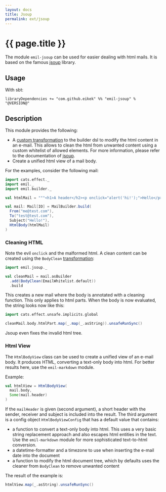 ```yaml
---
layout: docs
title: Jsoup
permalink: ext/jsoup
---
```


# {{ page.title }}

The module `emil-jsoup` can be used for easier dealing with html
mails. It is based on the famous [jsoup](https://jsoup.org) library.

## Usage

With sbt:

```
libraryDependencies += "com.github.eikek" %% "emil-jsoup" % "@VERSION@"
```


## Description

This module provides the following:

- A [custom transformation](../doc/building#custom-transformations) to
  the builder dsl to modify the html content in an e-mail. This allows
  to clean the html from unwanted content using a custom whitelist of
  allowed elements. For more information, please refer to the
  documentation of [jsoup](https://jsoup.org).
- Create a unified html view of a mail body.


For the examples, consider the following mail:

```scala mdoc
import cats.effect._
import emil._
import emil.builder._

val htmlMail = """<h1>A header</h2><p onclick="alert('hi!');">Hello</p><p>World<p>"""

val mail: Mail[IO] = MailBuilder.build(
  From("me@test.com"),
  To("test@test.com"),
  Subject("Hello!"),
  HtmlBody(htmlMail)
)
```

### Cleaning HTML

Note the evil `onclick` and the malformed html. A clean content can be
created using the `BodyClean`
[transformation](../doc/building#custom-transformations):

```scala mdoc
import emil.jsoup._

val cleanMail = mail.asBuilder
  .add(BodyClean(EmailWhitelist.default))
  .build
```

This creates a new mail where the body is annotated with a cleaning
function. This only applies to html parts. When the body is now
evaluated, the string looks now like this:

```scala mdoc
import cats.effect.unsafe.implicits.global

cleanMail.body.htmlPart.map(_.map(_.asString)).unsafeRunSync()
```

Jsoup even fixes the invalid html tree.


### Html View

The `HtmlBodyView` class can be used to create a unified view of an
e-mail body. It produces HTML, converting a text-only body into html.
For better results here, use the `emil-markdown` module.

Example:

```scala mdoc
val htmlView = HtmlBodyView(
  mail.body,
  Some(mail.header)
)
```

If the `mailHeader` is given (second argument), a short header with
the sender, receiver and subject is included into the result. The
third argument is a config object `HtmlBodyViewConfig` that has a
default value that contains:

- a function to convert a text-only body into html. This uses a very
  basic string replacement approach and also escapes html entities in
  the text. Use the `emil-markdown` module for more sophisticated
  text-to-html conversion.
- a datetime-formatter and a timezone to use when inserting the e-mail
  date into the document
- a function to modify the html document tree, which by defaults uses
  the cleaner from `BodyClean` to remove unwanted content

The result of the example is:

```scala mdoc
htmlView.map(_.asString).unsafeRunSync()
```
